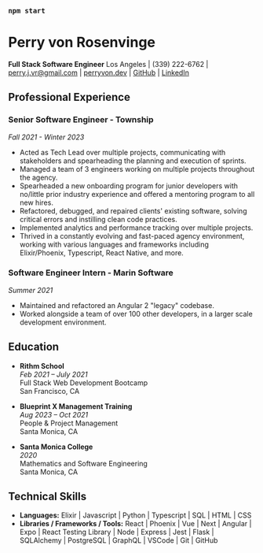
### `npm start`



# Perry von Rosenvinge
**Full Stack Software Engineer**
Los Angeles | (339) 222-6762 | perry.j.vr@gmail.com | [perryvon.dev](https://perryvon.dev) | [GitHub](https://github.com/p-v-r) | [LinkedIn](https://www.linkedin.com/in/perry-von-rosenvinge-65a27a89/)

## Professional Experience
### Senior Software Engineer - Township
*Fall 2021 - Winter 2023*
- Acted as Tech Lead over multiple projects, communicating with stakeholders and spearheading the planning and execution of sprints.
- Managed a team of 3 engineers working on multiple projects throughout the agency.
- Spearheaded a new onboarding program for junior developers with no/little prior industry experience and offered a mentoring program to all new hires.
- Refactored, debugged, and repaired clients' existing software, solving critical errors and instilling clean code practices.
- Implemented analytics and performance tracking over multiple projects.
- Thrived in a constantly evolving and fast-paced agency environment, working with various languages and frameworks including Elixir/Phoenix, Typescript, React Native, and more.

### Software Engineer Intern - Marin Software
*Summer 2021*
- Maintained and refactored an Angular 2 "legacy" codebase.
- Worked alongside a team of over 100 other developers, in a larger scale development environment.

## Education
- **Rithm School**  
  *Feb 2021 – July 2021*  
  Full Stack Web Development Bootcamp  
  San Francisco, CA

- **Blueprint X Management Training**  
  *Aug 2023 – Oct 2021*  
  People & Project Management  
  Santa Monica, CA

- **Santa Monica College**  
  *2020*  
  Mathematics and Software Engineering  
  Santa Monica, CA

## Technical Skills
- **Languages:** Elixir | Javascript | Python | Typescript | SQL | HTML | CSS
- **Libraries / Frameworks / Tools:** React | Phoenix | Vue | Next | Angular | Expo | React Testing Library | Node | Express | Jest | Flask | SQLAlchemy | PostgreSQL | GraphQL | VSCode | Git | GitHub
